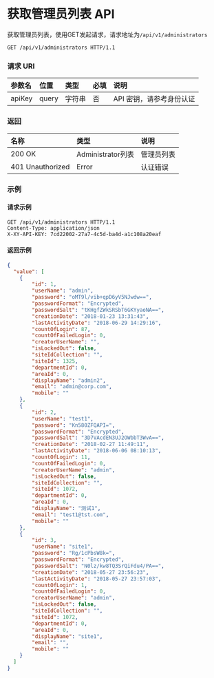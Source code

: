 # 获取管理员列表 API

获取管理员列表，使用GET发起请求，请求地址为`/api/v1/administrators`

```
GET /api/v1/administrators HTTP/1.1
```

### 请求 URI

|参数名	|位置	|类型	|必填	|说明|
| :----- | :----- | :----- | :----- | :----- |
|apiKey|	query	|字符串|	否	|API 密钥，请参考身份认证|

### 返回

| 名称 | 类型 | 说明 |
| :----- | :----- | :----- |
|200 OK	|Administrator列表	|管理员列表|
|401 Unauthorized	|Error	|认证错误|

### 示例

#### 请求示例

```
GET /api/v1/administrators HTTP/1.1
Content-Type: application/json
X-XY-API-KEY: 7cd22002-27a7-4c5d-ba4d-a1c108a20eaf
```

#### 返回示例

```json
{
  "value": [
    {
        "id": 1,
        "userName": "admin",
        "password": "oMT9l/vib+qpD6yV5NJwdw==",
        "passwordFormat": "Encrypted",
        "passwordSalt": "tKHgfZWkSRSbT6GKYyaoNA==",
        "creationDate": "2018-01-23 13:31:43",
        "lastActivityDate": "2018-06-29 14:29:16",
        "countOfLogin": 87,
        "countOfFailedLogin": 0,
        "creatorUserName": "",
        "isLockedOut": false,
        "siteIdCollection": "",
        "siteId": 1325,
        "departmentId": 0,
        "areaId": 0,
        "displayName": "admin2",
        "email": "admin@corp.com",
        "mobile": ""
    },
    {
        "id": 2,
        "userName": "test1",
        "password": "Kn580ZFQAPI=",
        "passwordFormat": "Encrypted",
        "passwordSalt": "3D7VAcdEN3UJ2OWbbT3WvA==",
        "creationDate": "2018-02-27 11:49:11",
        "lastActivityDate": "2018-06-06 08:10:13",
        "countOfLogin": 11,
        "countOfFailedLogin": 0,
        "creatorUserName": "admin",
        "isLockedOut": false,
        "siteIdCollection": "",
        "siteId": 1072,
        "departmentId": 0,
        "areaId": 0,
        "displayName": "测试1",
        "email": "test1@tst.com",
        "mobile": ""
    },
    {
        "id": 3,
        "userName": "site1",
        "password": "Rg/1cPbsW8k=",
        "passwordFormat": "Encrypted",
        "passwordSalt": "N0lz/kw8TQ3SrQiFdu4/PA==",
        "creationDate": "2018-05-27 23:56:23",
        "lastActivityDate": "2018-05-27 23:57:03",
        "countOfLogin": 1,
        "countOfFailedLogin": 0,
        "creatorUserName": "admin",
        "isLockedOut": false,
        "siteIdCollection": "",
        "siteId": 1072,
        "departmentId": 0,
        "areaId": 0,
        "displayName": "site1",
        "email": "",
        "mobile": ""
    }
  ]
}
```